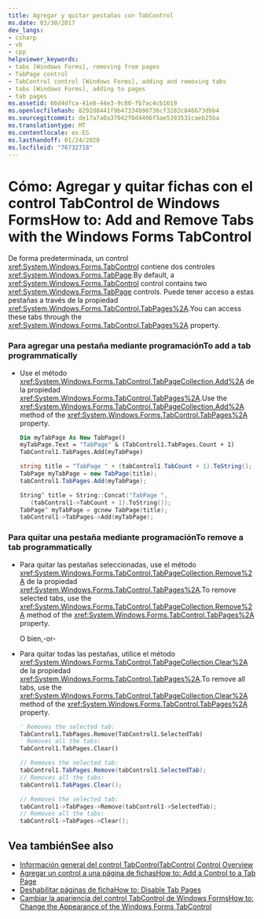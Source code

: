 ```yaml
---
title: Agregar y quitar pestañas con TabControl
ms.date: 03/30/2017
dev_langs:
- csharp
- vb
- cpp
helpviewer_keywords:
- tabs [Windows Forms], removing from pages
- TabPage control
- TabControl control [Windows Forms], adding and removing tabs
- tabs [Windows Forms], adding to pages
- tab pages
ms.assetid: 66d4dfca-41e8-44e3-9c80-fb7ac4cb1619
ms.openlocfilehash: 8292d8441f9b47334b98736cf3282c846673dbb4
ms.sourcegitcommit: de17a7a0a37042f0d4406f5ae5393531caeb25ba
ms.translationtype: MT
ms.contentlocale: es-ES
ms.lasthandoff: 01/24/2020
ms.locfileid: "76732718"
---
```

# <a name="how-to-add-and-remove-tabs-with-the-windows-forms-tabcontrol"></a><span data-ttu-id="1e898-102">Cómo: Agregar y quitar fichas con el control TabControl de Windows Forms</span><span class="sxs-lookup"><span data-stu-id="1e898-102">How to: Add and Remove Tabs with the Windows Forms TabControl</span></span>
<span data-ttu-id="1e898-103">De forma predeterminada, un control <xref:System.Windows.Forms.TabControl> contiene dos controles <xref:System.Windows.Forms.TabPage>.</span><span class="sxs-lookup"><span data-stu-id="1e898-103">By default, a <xref:System.Windows.Forms.TabControl> control contains two <xref:System.Windows.Forms.TabPage> controls.</span></span> <span data-ttu-id="1e898-104">Puede tener acceso a estas pestañas a través de la propiedad <xref:System.Windows.Forms.TabControl.TabPages%2A>.</span><span class="sxs-lookup"><span data-stu-id="1e898-104">You can access these tabs through the <xref:System.Windows.Forms.TabControl.TabPages%2A> property.</span></span>  
  
### <a name="to-add-a-tab-programmatically"></a><span data-ttu-id="1e898-105">Para agregar una pestaña mediante programación</span><span class="sxs-lookup"><span data-stu-id="1e898-105">To add a tab programmatically</span></span>  
  
- <span data-ttu-id="1e898-106">Use el método <xref:System.Windows.Forms.TabControl.TabPageCollection.Add%2A> de la propiedad <xref:System.Windows.Forms.TabControl.TabPages%2A>.</span><span class="sxs-lookup"><span data-stu-id="1e898-106">Use the <xref:System.Windows.Forms.TabControl.TabPageCollection.Add%2A> method of the <xref:System.Windows.Forms.TabControl.TabPages%2A> property.</span></span>  
  
    ```vb  
    Dim myTabPage As New TabPage()  
    myTabPage.Text = "TabPage" & (TabControl1.TabPages.Count + 1)  
    TabControl1.TabPages.Add(myTabPage)  
    ```  
  
    ```csharp  
    string title = "TabPage " + (tabControl1.TabCount + 1).ToString();  
    TabPage myTabPage = new TabPage(title);  
    tabControl1.TabPages.Add(myTabPage);  
    ```  
  
    ```cpp  
    String^ title = String::Concat("TabPage ",  
       (tabControl1->TabCount + 1).ToString());  
    TabPage^ myTabPage = gcnew TabPage(title);  
    tabControl1->TabPages->Add(myTabPage);  
    ```  
  
### <a name="to-remove-a-tab-programmatically"></a><span data-ttu-id="1e898-107">Para quitar una pestaña mediante programación</span><span class="sxs-lookup"><span data-stu-id="1e898-107">To remove a tab programmatically</span></span>  
  
- <span data-ttu-id="1e898-108">Para quitar las pestañas seleccionadas, use el método <xref:System.Windows.Forms.TabControl.TabPageCollection.Remove%2A> de la propiedad <xref:System.Windows.Forms.TabControl.TabPages%2A>.</span><span class="sxs-lookup"><span data-stu-id="1e898-108">To remove selected tabs, use the <xref:System.Windows.Forms.TabControl.TabPageCollection.Remove%2A> method of the <xref:System.Windows.Forms.TabControl.TabPages%2A> property.</span></span>  
  
     <span data-ttu-id="1e898-109">O bien,</span><span class="sxs-lookup"><span data-stu-id="1e898-109">-or-</span></span>  
  
- <span data-ttu-id="1e898-110">Para quitar todas las pestañas, utilice el método <xref:System.Windows.Forms.TabControl.TabPageCollection.Clear%2A> de la propiedad <xref:System.Windows.Forms.TabControl.TabPages%2A>.</span><span class="sxs-lookup"><span data-stu-id="1e898-110">To remove all tabs, use the <xref:System.Windows.Forms.TabControl.TabPageCollection.Clear%2A> method of the <xref:System.Windows.Forms.TabControl.TabPages%2A> property.</span></span>  
  
    ```vb  
    ' Removes the selected tab:  
    TabControl1.TabPages.Remove(TabControl1.SelectedTab)  
    ' Removes all the tabs:  
    TabControl1.TabPages.Clear()  
    ```  
  
    ```csharp  
    // Removes the selected tab:  
    tabControl1.TabPages.Remove(tabControl1.SelectedTab);  
    // Removes all the tabs:  
    tabControl1.TabPages.Clear();  
    ```  
  
    ```cpp  
    // Removes the selected tab:  
    tabControl1->TabPages->Remove(tabControl1->SelectedTab);  
    // Removes all the tabs:  
    tabControl1->TabPages->Clear();  
    ```  
  
## <a name="see-also"></a><span data-ttu-id="1e898-111">Vea también</span><span class="sxs-lookup"><span data-stu-id="1e898-111">See also</span></span>

- [<span data-ttu-id="1e898-112">Información general del control TabControl</span><span class="sxs-lookup"><span data-stu-id="1e898-112">TabControl Control Overview</span></span>](tabcontrol-control-overview-windows-forms.md)
- [<span data-ttu-id="1e898-113">Agregar un control a una página de fichas</span><span class="sxs-lookup"><span data-stu-id="1e898-113">How to: Add a Control to a Tab Page</span></span>](how-to-add-a-control-to-a-tab-page.md)
- [<span data-ttu-id="1e898-114">Deshabilitar páginas de ficha</span><span class="sxs-lookup"><span data-stu-id="1e898-114">How to: Disable Tab Pages</span></span>](how-to-disable-tab-pages.md)
- [<span data-ttu-id="1e898-115">Cambiar la apariencia del control TabControl de Windows Forms</span><span class="sxs-lookup"><span data-stu-id="1e898-115">How to: Change the Appearance of the Windows Forms TabControl</span></span>](how-to-change-the-appearance-of-the-windows-forms-tabcontrol.md)
